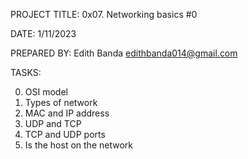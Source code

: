 PROJECT TITLE: 0x07. Networking basics #0

DATE: 1/11/2023

PREPARED BY: Edith Banda <edithbanda014@gmail.com>

TASKS:

0. OSI model
1. Types of network
2. MAC and IP address
3. UDP and TCP
4. TCP and UDP ports
5. Is the host on the network
